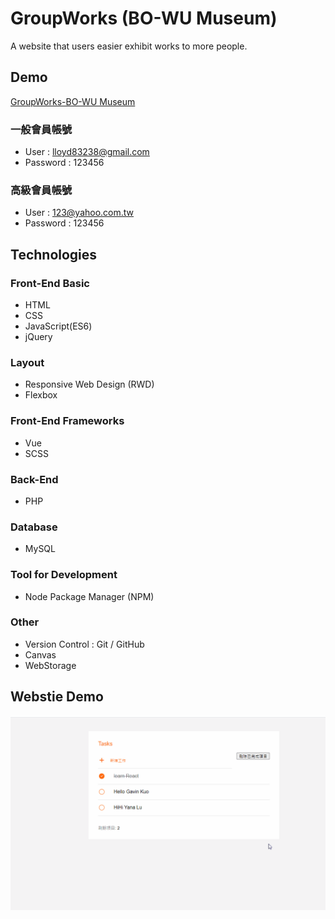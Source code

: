 # GroupWorks (BO-WU Museum)
A website that users easier exhibit works to more people.

## Demo
[GroupWorks-BO-WU Museum](https://www.hui779.com/group3/)
### 一般會員帳號
- User : lloyd83238@gmail.com
- Password : 123456
### 高級會員帳號
- User : 123@yahoo.com.tw
- Password : 123456

## Technologies
### Front-End Basic
- HTML
- CSS
- JavaScript(ES6)
- jQuery
### Layout
- Responsive Web Design (RWD)
- Flexbox
### Front-End Frameworks
- Vue
- SCSS
### Back-End 
- PHP
### Database
- MySQL
### Tool for Development
- Node Package Manager (NPM)
### Other
- Version Control : Git / GitHub
- Canvas
- WebStorage


## Webstie Demo
![image](https://github.com/shang-jui/react-todolist/blob/master/Todolist.gif)
